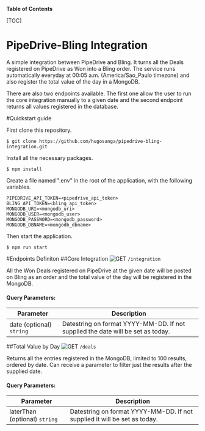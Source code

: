 **Table of Contents**

[TOC]

# PipeDrive-Bling Integration

A simple integration between PipeDrive and Bling. It turns all the Deals registered on PipeDrive as Won into a Bling order. The service runs automatically everyday at 00:05 a.m. (America/Sao_Paulo timezone) and also register the total value of the day in a MongoDB.

There are also two endpoints available. The first one allow the user to run the core integration manually to a given date and the second endpoint returns all values registered in the database.

#Quickstart guide

First clone this repository.

`$ git clone https://github.com/hugosanga/pipedrive-bling-integration.git`

Install all the necessary packages.

`$ npm install`

Create a file named ".env" in the root of the application, with the following variables.

	PIPEDRIVE_API_TOKEN=<pipedrive_api_token>
	BLING_API_TOKEN=<bling_api_token>
	MONGODB_URI=<mongodb_uri>
	MONGODB_USER=<mongodb_user>
	MONGODB_PASSWORD=<mongodb_password>
	MONGODB_DBNAME=<mongodb_dbname>

Then start the application.

`$ npm run start`

#Endpoints Definiton
##Core Integration
![GET](https://img.shields.io/badge/METHOD-GET-green) `/integration`

All the Won Deals registered on PipeDrive at the given date will be posted on Bling as an order and the total value of the day will be registered in the MongoDB.

<h4><b>Query Parameters:</b></h4>

| Parameter   | Description |
| ------------- | ------------- |
| date (optional) `string` | Datestring on format YYYY-MM-DD. If not supplied the date will be set as today. |

##Total Value by Day
![GET](https://img.shields.io/badge/METHOD-GET-green) `/deals`


Returns all the entries registered in the MongoDB, limited to 100 results, ordered by date. Can receive a parameter to filter just the results after the supplied date.

<h4><b>Query Parameters:</b></h4>

| Parameter   | Description |
| ------------- | ------------- |
| laterThan (optional) `string` | Datestring on format YYYY-MM-DD. If not supplied it will be set as today. |
